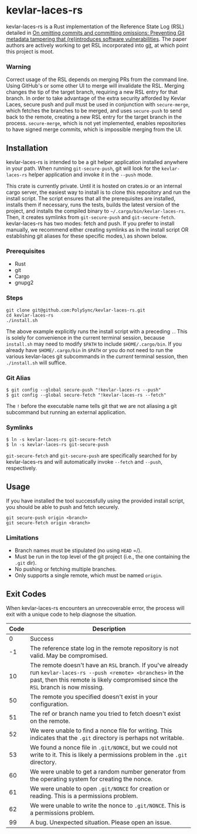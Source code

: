 # kevlar-laces-rs

kevlar-laces-rs is a Rust implementation of the Reference State Log (RSL) detailed in [On omitting
commits and committing omissions: Preventing Git metadata tampering that
(re)introduces software
vulnerabilities](https://www.usenix.org/system/files/conference/usenixsecurity16/sec16_paper_torres-arias.pdf).
The paper authors are actively working to get RSL incorporated into
[git](https://github.com/git/git), at which point this project is moot.

### Warning

Correct usage of the RSL depends on merging PRs from the command line. Using GitHub's or some other UI to merge will invalidate the RSL. Merging changes the tip of the target branch, requiring a new RSL entry for that branch. In order to take advantage of the extra security afforded by Kevlar Laces, secure push and pull must be used in conjunction with `secure-merge`, which fetches the branches to be merged, and uses `secure-push` to send back to the remote, creating a new RSL entry for the target branch in the process. `secure-merge`, which is not yet implemented, enables repositories to have signed merge commits, which is impossible merging from the UI.

## Installation

kevlar-laces-rs is intended to be a git helper application installed anywhere in your
path. When running `git-secure-push`, git will look for the `kevlar-laces-rs` helper application
and invoke it in the `--push` mode.

This crate is currently private. Until it is hosted on crates.io or an internal cargo server, the easiest way to install is to clone this repository and run the install script. The script ensures that all the prerequisites are installed, installs them if necessary, runs the tests, builds the latest version of the project, and installs the compiled binary to `~/.cargo/bin/kevlar-laces-rs`. Then, it creates symlinks from `git-secure-push` and `git-secure-fetch`. kevlar-laces-rs has two modes: fetch and push. If you prefer to install manually, we recommend either creating symlinks as in the install script OR establishing git aliases for these specific modes,\ as shown below.

### Prerequisites

* Rust
* git
* Cargo
* gnupg2

### Steps

```
git clone git@github.com:PolySync/kevlar-laces-rs.git
cd kevlar-laces-rs
./install.sh
```

The above example explicitly runs the install script with a preceding `.`. This is solely for convenience in the current terminal session, because `install.sh` may need to modify `$PATH` to include `$HOME/.cargo/bin`. If you already have `$HOME/.cargo/bin` in `$PATH` or you do not need to run the various kevlar-laces git subcommands in the _current_ terminal session, then `./install.sh` will suffice.

### Git Alias

```
$ git config --global secure-push "!kevlar-laces-rs --push"
$ git config --global secure-fetch "!kevlar-laces-rs --fetch"
```

The `!` before the executable name tells git that we are not aliasing a git subcommand but running an external application.

### Symlinks

```
$ ln -s kevlar-laces-rs git-secure-fetch
$ ln -s kevlar-laces-rs git-secure-push
```

`git-secure-fetch` and `git-secure-push` are specifically searched for by kevlar-laces-rs
and will automatically invoke `--fetch` and `--push`, respectively.

## Usage

If you have installed the tool successfully using the provided install script, you should be able to push and fetch securely.
```
git secure-push origin <branch>
git secure-fetch origin <branch>
```
### Limitations

* Branch names must be stipulated (no using `HEAD` =/).
* Must be run in the top level of the git project (i.e., the one containing the `.git` dir).
* No pushing or fetching multiple branches.
* Only supports a single remote, which must be named `origin`.

## Exit Codes

When kevlar-laces-rs encounters an unrecoverable error, the process will exit with a
unique code to help diagnose the situation.

| Code | Description |
| ---- | ----------- |
| 0    | Success     |
| -1   | The reference state log in the remote repository is not valid. May be compromised. |
| 10   | The remote doesn't have an `RSL` branch. If you've already run `kevlar-laces-rs --push <remote> <branches>` in the past, then this remote is likely compromised since the `RSL` branch is now missing. |
| 50   | The remote you specified doesn't exist in your configuration. |
| 51   | The ref or branch name you tried to fetch doesn't exist on the remote. |
| 52   | We were unable to find a nonce file for writing. This indicates that the `.git` directory is perhaps not writable. |
| 53   | We found a nonce file in `.git/NONCE`, but we could not write to it.  This is likely a permissions problem in the `.git` directory. |
| 60   | We were unable to get a random number generator from the operating system for creating the nonce. |
| 61   | We were unable to open `.git/NONCE` for creation or reading. This is a permissions problem. |
| 62   | We were unable to write the nonce to `.git/NONCE`. This is a permissions problem. |
| 99   | A bug. Unexpected situation. Please open an issue. |
